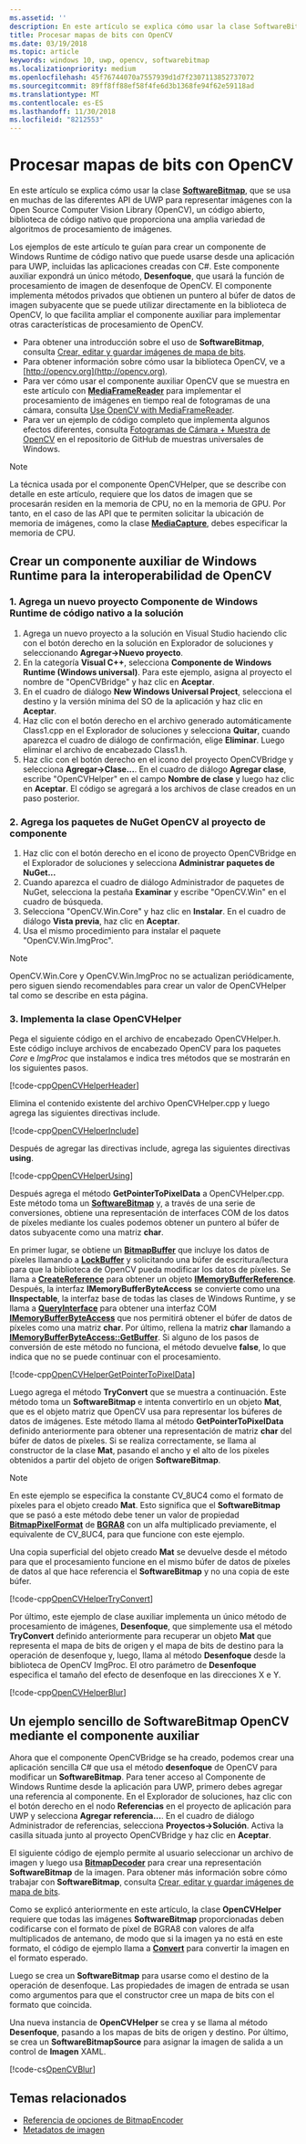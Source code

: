 ```yaml
---
ms.assetid: ''
description: En este artículo se explica cómo usar la clase SoftwareBitmap con la Open Source Computer Vision Library (OpenCV).
title: Procesar mapas de bits con OpenCV
ms.date: 03/19/2018
ms.topic: article
keywords: windows 10, uwp, opencv, softwarebitmap
ms.localizationpriority: medium
ms.openlocfilehash: 45f76744070a7557939d1d7f2307113852737072
ms.sourcegitcommit: 89ff8ff88ef58f4fe6d3b1368fe94f62e59118ad
ms.translationtype: MT
ms.contentlocale: es-ES
ms.lasthandoff: 11/30/2018
ms.locfileid: "8212553"
---
```

# <a name="process-bitmaps-with-opencv"></a>Procesar mapas de bits con OpenCV

En este artículo se explica cómo usar la clase **[SoftwareBitmap](https://docs.microsoft.com/uwp/api/Windows.Graphics.Imaging.SoftwareBitmap)**, que se usa en muchas de las diferentes API de UWP para representar imágenes con la Open Source Computer Vision Library (OpenCV), un código abierto, biblioteca de código nativo que proporciona una amplia variedad de algoritmos de procesamiento de imágenes. 

Los ejemplos de este artículo te guían para crear un componente de Windows Runtime de código nativo que puede usarse desde una aplicación para UWP, incluidas las aplicaciones creadas con C#. Este componente auxiliar expondrá un único método, **Desenfoque**, que usará la función de procesamiento de imagen de desenfoque de OpenCV. El componente implementa métodos privados que obtienen un puntero al búfer de datos de imagen subyacente que se puede utilizar directamente en la biblioteca de OpenCV, lo que facilita ampliar el componente auxiliar para implementar otras características de procesamiento de OpenCV. 

* Para obtener una introducción sobre el uso de **SoftwareBitmap**, consulta [Crear, editar y guardar imágenes de mapa de bits](imaging.md). 
* Para obtener información sobre cómo usar la biblioteca OpenCV, ve a [http://opencv.org](http://opencv.org).
* Para ver cómo usar el componente auxiliar OpenCV que se muestra en este artículo con **[MediaFrameReader](https://docs.microsoft.com/uwp/api/windows.media.capture.frames.mediaframereader)** para implementar el procesamiento de imágenes en tiempo real de fotogramas de una cámara, consulta [Use OpenCV with MediaFrameReader](use-opencv-with-mediaframereader.md).
* Para ver un ejemplo de código completo que implementa algunos efectos diferentes, consulta [Fotogramas de Cámara + Muestra de OpenCV](https://go.microsoft.com/fwlink/?linkid=854003) en el repositorio de GitHub de muestras universales de Windows.

> [!NOTE] 
> La técnica usada por el componente OpenCVHelper, que se describe con detalle en este artículo, requiere que los datos de imagen que se procesarán residen en la memoria de CPU, no en la memoria de GPU. Por tanto, en el caso de las API que te permiten solicitar la ubicación de memoria de imágenes, como la clase **[MediaCapture](https://docs.microsoft.com/uwp/api/windows.media.capture.mediacapture)**, debes especificar la memoria de CPU.

## <a name="create-a-helper-windows-runtime-component-for-opencv-interop"></a>Crear un componente auxiliar de Windows Runtime para la interoperabilidad de OpenCV

### <a name="1-add-a-new-native-code-windows-runtime-component-project-to-your-solution"></a>1. Agrega un nuevo proyecto Componente de Windows Runtime de código nativo a la solución

1. Agrega un nuevo proyecto a la solución en Visual Studio haciendo clic con el botón derecho en la solución en Explorador de soluciones y seleccionando **Agregar->Nuevo proyecto**. 
2. En la categoría **Visual C++**, selecciona **Componente de Windows Runtime (Windows universal)**. Para este ejemplo, asigna al proyecto el nombre de "OpenCVBridge" y haz clic en **Aceptar**. 
3. En el cuadro de diálogo **New Windows Universal Project**, selecciona el destino y la versión mínima del SO de la aplicación y haz clic en **Aceptar**.
4. Haz clic con el botón derecho en el archivo generado automáticamente Class1.cpp en el Explorador de soluciones y selecciona **Quitar**, cuando aparezca el cuadro de diálogo de confirmación, elige **Eliminar**. Luego eliminar el archivo de encabezado Class1.h.
5. Haz clic con el botón derecho en el icono del proyecto OpenCVBridge y selecciona **Agregar->Clase...**. En el cuadro de diálogo **Agregar clase**, escribe "OpenCVHelper" en el campo **Nombre de clase** y luego haz clic en **Aceptar**. El código se agregará a los archivos de clase creados en un paso posterior.

### <a name="2-add-the-opencv-nuget-packages-to-your-component-project"></a>2. Agrega los paquetes de NuGet OpenCV al proyecto de componente

1. Haz clic con el botón derecho en el icono de proyecto OpenCVBridge en el Explorador de soluciones y selecciona **Administrar paquetes de NuGet...**
2. Cuando aparezca el cuadro de diálogo Administrador de paquetes de NuGet, selecciona la pestaña **Examinar** y escribe "OpenCV.Win" en el cuadro de búsqueda.
3. Selecciona "OpenCV.Win.Core" y haz clic en **Instalar**. En el cuadro de diálogo **Vista previa**, haz clic en **Aceptar**.
4. Usa el mismo procedimiento para instalar el paquete "OpenCV.Win.ImgProc".

> [!NOTE]
> OpenCV.Win.Core y OpenCV.Win.ImgProc no se actualizan periódicamente, pero siguen siendo recomendables para crear un valor de OpenCVHelper tal como se describe en esta página.

### <a name="3-implement-the-opencvhelper-class"></a>3. Implementa la clase OpenCVHelper

Pega el siguiente código en el archivo de encabezado OpenCVHelper.h. Este código incluye archivos de encabezado OpenCV para los paquetes *Core* e *ImgProc* que instalamos e indica tres métodos que se mostrarán en los siguientes pasos.

[!code-cpp[OpenCVHelperHeader](./code/ImagingWin10/cs/OpenCVBridge/OpenCVHelper.h#SnippetOpenCVHelperHeader)]

Elimina el contenido existente del archivo OpenCVHelper.cpp y luego agrega las siguientes directivas include. 

[!code-cpp[OpenCVHelperInclude](./code/ImagingWin10/cs/OpenCVBridge/OpenCVHelper.cpp#SnippetOpenCVHelperInclude)]

Después de agregar las directivas include, agrega las siguientes directivas **using**. 

[!code-cpp[OpenCVHelperUsing](./code/ImagingWin10/cs/OpenCVBridge/OpenCVHelper.cpp#SnippetOpenCVHelperUsing)]

Después agrega el método **GetPointerToPixelData** a OpenCVHelper.cpp. Este método toma un **[SoftwareBitmap](https://docs.microsoft.com/uwp/api/Windows.Graphics.Imaging.SoftwareBitmap)** y, a través de una serie de conversiones, obtiene una representación de interfaces COM de los datos de píxeles mediante los cuales podemos obtener un puntero al búfer de datos subyacente como una matriz **char**. 

En primer lugar, se obtiene un **[BitmapBuffer](https://docs.microsoft.com/uwp/api/windows.graphics.imaging.bitmapbuffer)** que incluye los datos de píxeles llamando a **[LockBuffer](https://docs.microsoft.com/uwp/api/windows.graphics.imaging.softwarebitmap.lockbuffer)** y solicitando una búfer de escritura/lectura para que la biblioteca de OpenCV pueda modificar los datos de píxeles.  Se llama a **[CreateReference](https://docs.microsoft.com/uwp/api/windows.graphics.imaging.bitmapbuffer.CreateReference)** para obtener un objeto **[IMemoryBufferReference](https://docs.microsoft.com/uwp/api/windows.foundation.imemorybufferreference)**. Después, la interfaz **IMemoryBufferByteAccess** se convierte como una **IInspectable**, la interfaz base de todas las clases de Windows Runtime, y se llama a **[QueryInterface](https://msdn.microsoft.com/library/windows/desktop/ms682521(v=vs.85).aspx)** para obtener una interfaz COM **[IMemoryBufferByteAccess](https://msdn.microsoft.com/library/mt297505(v=vs.85).aspx)** que nos permitirá obtener el búfer de datos de píxeles como una matriz **char**. Por último, rellena la matriz **char** llamando a **[IMemoryBufferByteAccess::GetBuffer](https://msdn.microsoft.com/library/mt297506(v=vs.85).aspx)**. Si alguno de los pasos de conversión de este método no funciona, el método devuelve **false**, lo que indica que no se puede continuar con el procesamiento.

[!code-cpp[OpenCVHelperGetPointerToPixelData](./code/ImagingWin10/cs/OpenCVBridge/OpenCVHelper.cpp#SnippetOpenCVHelperGetPointerToPixelData)]

Luego agrega el método **TryConvert** que se muestra a continuación. Este método toma un **SoftwareBitmap** e intenta convertirlo en un objeto **Mat**, que es el objeto matriz que OpenCV usa para representar los búferes de datos de imágenes. Este método llama al método **GetPointerToPixelData** definido anteriormente para obtener una representación de matriz **char** del búfer de datos de píxeles. Si se realiza correctamente, se llama al constructor de la clase **Mat**, pasando el ancho y el alto de los píxeles obtenidos a partir del objeto de origen **SoftwareBitmap**. 

> [!NOTE] 
> En este ejemplo se especifica la constante CV_8UC4 como el formato de píxeles para el objeto creado **Mat**. Esto significa que el **SoftwareBitmap** que se pasó a este método debe tener un valor de propiedad **[BitmapPixelFormat](https://docs.microsoft.com/uwp/api/windows.graphics.imaging.softwarebitmap.BitmapPixelFormat)** de **[BGRA8](https://docs.microsoft.com/uwp/api/Windows.Graphics.Imaging.BitmapPixelFormat)** con un alfa multiplicado previamente, el equivalente de CV_8UC4, para que funcione con este ejemplo.

Una copia superficial del objeto creado **Mat** se devuelve desde el método para que el procesamiento funcione en el mismo búfer de datos de píxeles de datos al que hace referencia el **SoftwareBitmap** y no una copia de este búfer.

[!code-cpp[OpenCVHelperTryConvert](./code/ImagingWin10/cs/OpenCVBridge/OpenCVHelper.cpp#SnippetOpenCVHelperTryConvert)]

Por último, este ejemplo de clase auxiliar implementa un único método de procesamiento de imágenes, **Desenfoque**, que simplemente usa el método **TryConvert** definido anteriormente para recuperar un objeto **Mat** que representa el mapa de bits de origen y el mapa de bits de destino para la operación de desenfoque y, luego, llama al método **Desenfoque** desde la biblioteca de OpenCV ImgProc. El otro parámetro de **Desenfoque** especifica el tamaño del efecto de desenfoque en las direcciones X e Y.

[!code-cpp[OpenCVHelperBlur](./code/ImagingWin10/cs/OpenCVBridge/OpenCVHelper.cpp#SnippetOpenCVHelperBlur)]


## <a name="a-simple-softwarebitmap-opencv-example-using-the-helper-component"></a>Un ejemplo sencillo de SoftwareBitmap OpenCV mediante el componente auxiliar
Ahora que el componente OpenCVBridge se ha creado, podemos crear una aplicación sencilla C# que usa el método **desenfoque** de OpenCV para modificar un **SoftwareBitmap**. Para tener acceso al Componente de Windows Runtime desde la aplicación para UWP, primero debes agregar una referencia al componente. En el Explorador de soluciones, haz clic con el botón derecho en el nodo **Referencias** en el proyecto de aplicación para UWP y selecciona **Agregar referencia...**. En el cuadro de diálogo Administrador de referencias, selecciona **Proyectos->Solución**. Activa la casilla situada junto al proyecto OpenCVBridge y haz clic en **Aceptar**.

El siguiente código de ejemplo permite al usuario seleccionar un archivo de imagen y luego usa **[BitmapDecoder](https://docs.microsoft.com/uwp/api/windows.graphics.imaging.bitmapencoder)** para crear una representación **SoftwareBitmap** de la imagen. Para obtener más información sobre cómo trabajar con **SoftwareBitmap**, consulta [Crear, editar y guardar imágenes de mapa de bits](https://docs.microsoft.com/windows/uwp/audio-video-camera/imaging).

Como se explicó anteriormente en este artículo, la clase **OpenCVHelper** requiere que todas las imágenes **SoftwareBitmap** proporcionadas deben codificarse con el formato de píxel de BGRA8 con valores de alfa multiplicados de antemano, de modo que si la imagen ya no está en este formato, el código de ejemplo llama a **[Convert](https://docs.microsoft.com/uwp/api/windows.graphics.imaging.softwarebitmap.BitmapAlphaMode)** para convertir la imagen en el formato esperado.

Luego se crea un **SoftwareBitmap** para usarse como el destino de la operación de desenfoque. Las propiedades de imagen de entrada se usan como argumentos para que el constructor cree un mapa de bits con el formato que coincida.

Una nueva instancia de **OpenCVHelper** se crea y se llama al método **Desenfoque**, pasando a los mapas de bits de origen y destino. Por último, se crea un **SoftwareBitmapSource** para asignar la imagen de salida a un control de **Imagen** XAML.


[!code-cs[OpenCVBlur](./code/ImagingWin10/cs/MainPage.OpenCV.xaml.cs#SnippetOpenCVBlur)]

## <a name="related-topics"></a>Temas relacionados

* [Referencia de opciones de BitmapEncoder](bitmapencoder-options-reference.md)
* [Metadatos de imagen](image-metadata.md)
 

 




